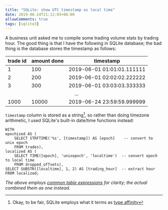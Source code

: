 ```yaml
---
title: "SQLite: show UTC timestamp as local time"
date: 2019-06-24T21:12:03+08:00
allowComments: true
tags: [sqlite3]
---
```


A business unit asked me to compile some trading volume stats by trading hour.
The good thing is that I have the following in SQLite database; the bad thing
is the database stores the timestamp as follows:

<table>
  <thead>
    <tr><th>trade id</th><th>amount done</th><th>timestamp</th></tr>
  </thead>
  <tbody>
    <tr><td>1</td><td>100</td><td>2019-06-01 01:01:01.111111</td></tr>
    <tr><td>2</td><td>200</td><td>2019-06-01 02:02:02.222222</td></tr>
    <tr><td>3</td><td>300</td><td>2019-06-01 03:03:03.333333</td></tr>
    <tr><td colspan='3' style='text-align: center;'>...</td>
    <tr><td>1000</td><td>10000</td><td>2019-06-24 23:59:59.999999</td></tr>
  </tbody>
</table>

`timestamp` column is stored as a string[^1], so rather than doing timezone
arithmetic, I used SQLite's built-in date/time functions instead:

```
WITH
epochized AS (
    SELECT STRFTIME('%s', [timestamp]) AS [epoch]    -- convert to unix epoch
    FROM trades),
localized AS (
    SELECT TIME([epoch], 'unixepoch', 'localtime')  -- convert epoch to local time
    FROM dropped_offsets),
SELECT SUBSTR([localtime], 1, 2) AS [trading_hour]  -- extract hour
FROM localized;
```

_The above employs [common table expressions][cte] for clarity; the actual
combined them as one instead._

[^1]: Okay, to be fair, SQLite employs what it terms as [type affinity](https://sqlite.org/datatype3.html#type_affinity)

[cte]: https://en.wikipedia.org/wiki/Hierarchical_and_recursive_queries_in_SQL#Common_table_expression
